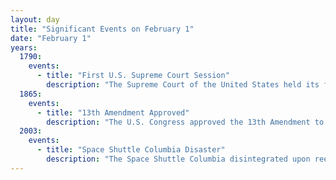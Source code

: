 ```yaml
---
layout: day
title: "Significant Events on February 1"
date: "February 1"
years:
  1790:
    events:
      - title: "First U.S. Supreme Court Session"
        description: "The Supreme Court of the United States held its first session in New York City, marking the beginning of the highest judicial authority in the country."
  1865:
    events:
      - title: "13th Amendment Approved"
        description: "The U.S. Congress approved the 13th Amendment to the Constitution, which abolished slavery."
  2003:
    events:
      - title: "Space Shuttle Columbia Disaster"
        description: "The Space Shuttle Columbia disintegrated upon reentry, killing all seven astronauts on board."
---
```

